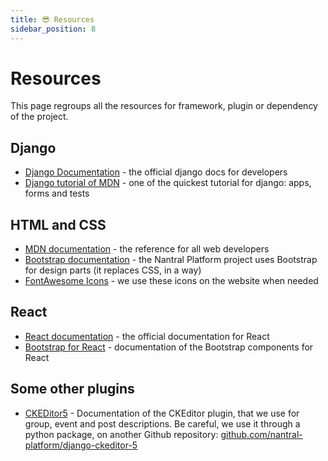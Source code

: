 ```yaml
---
title: 😎 Resources
sidebar_position: 8
---
```


# Resources

This page regroups all the resources for framework, plugin or dependency of the project.

## Django

- [Django Documentation](https://docs.djangoproject.com/en/3.2/) - the official django docs for developers
- [Django tutorial of MDN](https://developer.mozilla.org/fr/docs/Learn/Server-side/Django) - one of the quickest tutorial for django: apps, forms and tests

## HTML and CSS

- [MDN documentation](https://developer.mozilla.org/fr/docs/Web) - the reference for all web developers
- [Bootstrap documentation](https://getbootstrap.com/docs/5.0/getting-started/introduction/) - the Nantral Platform project uses Bootstrap for design parts (it replaces CSS, in a way)
- [FontAwesome Icons](https://fontawesome.com/v5.15/icons?d=gallery&p=2&m=free) - we use these icons on the website when needed

## React

- [React documentation](https://reactjs.org/docs/getting-started.html) - the official documentation for React
- [Bootstrap for React](https://react-bootstrap.github.io/components/alerts) - documentation of the Bootstrap components for React

## Some other plugins

- [CKEDitor5](https://ckeditor.com/docs/ckeditor5/latest/features/index.html) - Documentation of the CKEditor plugin, that we use for group, event and post descriptions. Be careful, we use it through a python package, on another Github repository: [github.com/nantral-platform/django-ckeditor-5](https://github.com/nantral-platform/django-ckeditor-5)
